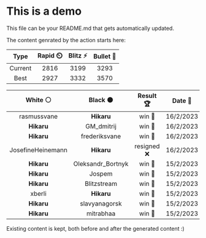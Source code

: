 # This is a demo

This file can be your README.md that gets automatically updated.

The content genrated by the action starts here:

<!--START_SECTION:chessStats-->
<!-- Automatically generated with https://github.com/Balastrong/chess-stats-action -->

| Type | Rapid ⏲️ | Blitz ⚡ | Bullet 🔫 |
|:---:|:---:|:---:|:---:|
| Current | 2816 | 3199 | 3293 |
| Best | 2927 | 3332 | 3570 |

| White ⚪ | Black ⚫ | Result 🏆 | Date 📅 | Position 🗺️ | Type 🕕 |
|:---:|:---:|:---:|:---:|:---:|:---:|
| rasmussvane | **Hikaru** | win 🥇 | 16/2/2023 | <a href="http://www.ee.unb.ca/cgi-bin/tervo/fen.pl?select=8/8/6p1/3k1p2/4n3/r2p2P1/7P/N1RK4 w - -">Link</a> | Rapid |
| **Hikaru** | GM_dmitrij | win 🥇 | 16/2/2023 | <a href="http://www.ee.unb.ca/cgi-bin/tervo/fen.pl?select=3k4/8/1p1n3P/pP1Bp3/P3P1p1/8/6K1/8 b - -">Link</a> | Rapid |
| **Hikaru** | frederiksvane | win 🥇 | 16/2/2023 | <a href="http://www.ee.unb.ca/cgi-bin/tervo/fen.pl?select=4k3/5RP1/4B2b/3pp3/1p6/1P1P3K/P1r5/8 b - -">Link</a> | Rapid |
| JosefineHeinemann | **Hikaru** | resigned ❌ | 16/2/2023 | <a href="http://www.ee.unb.ca/cgi-bin/tervo/fen.pl?select=2Q5/kp6/p2Q4/7p/7q/5Pp1/PP2r1P1/3R1NK1 b - -">Link</a> | Rapid |
| **Hikaru** | Oleksandr_Bortnyk | win 🥇 | 15/2/2023 | <a href="http://www.ee.unb.ca/cgi-bin/tervo/fen.pl?select=7R/6p1/3n4/5p2/3N4/r4k2/2K5/8 b - -">Link</a> | Blitz |
| **Hikaru** | Jospem | win 🥇 | 15/2/2023 | <a href="http://www.ee.unb.ca/cgi-bin/tervo/fen.pl?select=8/kp4pp/8/1P6/3b4/6P1/3B1PKP/5B2 b - -">Link</a> | Blitz |
| **Hikaru** | Blitzstream | win 🥇 | 15/2/2023 | <a href="http://www.ee.unb.ca/cgi-bin/tervo/fen.pl?select=2k5/p1p2p2/6p1/7p/K6P/BQP2P2/2q5/8 b - -">Link</a> | Blitz |
| xberli | **Hikaru** | win 🥇 | 15/2/2023 | <a href="http://www.ee.unb.ca/cgi-bin/tervo/fen.pl?select=r2q1rk1/5pb1/p2p1np1/1pn1p2p/4P2P/5PN1/P1PQBP2/BR2K2R w K -">Link</a> | Blitz |
| **Hikaru** | slavyanagorsk | win 🥇 | 15/2/2023 | <a href="http://www.ee.unb.ca/cgi-bin/tervo/fen.pl?select=k1r1r3/pp5p/3N4/2p1n3/3p4/1PqP2Q1/P1P3PP/1K1RR3 b - -">Link</a> | Blitz |
| **Hikaru** | mitrabhaa | win 🥇 | 15/2/2023 | <a href="http://www.ee.unb.ca/cgi-bin/tervo/fen.pl?select=8/6k1/4K3/7p/7P/4nR2/8/8 b - -">Link</a> | Blitz |

<!--END_SECTION:chessStats-->

Existing content is kept, both before and after the generated content :)
